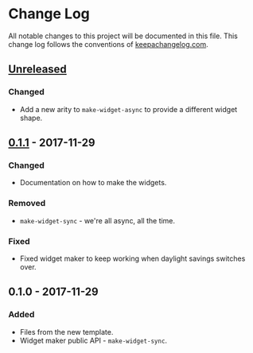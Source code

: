 # Change Log
All notable changes to this project will be documented in this file. This change log follows the conventions of [keepachangelog.com](http://keepachangelog.com/).

## [Unreleased]
### Changed
- Add a new arity to `make-widget-async` to provide a different widget shape.

## [0.1.1] - 2017-11-29
### Changed
- Documentation on how to make the widgets.

### Removed
- `make-widget-sync` - we're all async, all the time.

### Fixed
- Fixed widget maker to keep working when daylight savings switches over.

## 0.1.0 - 2017-11-29
### Added
- Files from the new template.
- Widget maker public API - `make-widget-sync`.

[Unreleased]: https://github.com/your-name/bitcoin/compare/0.1.1...HEAD
[0.1.1]: https://github.com/your-name/bitcoin/compare/0.1.0...0.1.1
